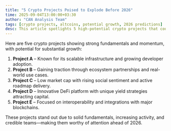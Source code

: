 ```yaml
---
title: "5 Crypto Projects Poised to Explode Before 2026"
time: 2025-09-04T13:00:00+03:30
author: "CAN Analysis Team"
tags: [crypto projects, altcoins, potential growth, 2026 predictions]
desc: This article spotlights 5 high-potential crypto projects that could surge before 2026, based on fundamentals, adoption trends, and team execution.
---
```


Here are five crypto projects showing strong fundamentals and momentum, with potential for substantial growth:

1. **Project A** – Known for its scalable infrastructure and growing developer adoption.  
2. **Project B** – Gaining traction through ecosystem partnerships and real-world use cases.  
3. **Project C** – Low market cap with rising social sentiment and active roadmap delivery.  
4. **Project D** – Innovative DeFi platform with unique yield strategies attracting capital.  
5. **Project E** – Focused on interoperability and integrations with major blockchains.

These projects stand out due to solid fundamentals, increasing activity, and credible teams—making them worthy of attention ahead of 2026.
